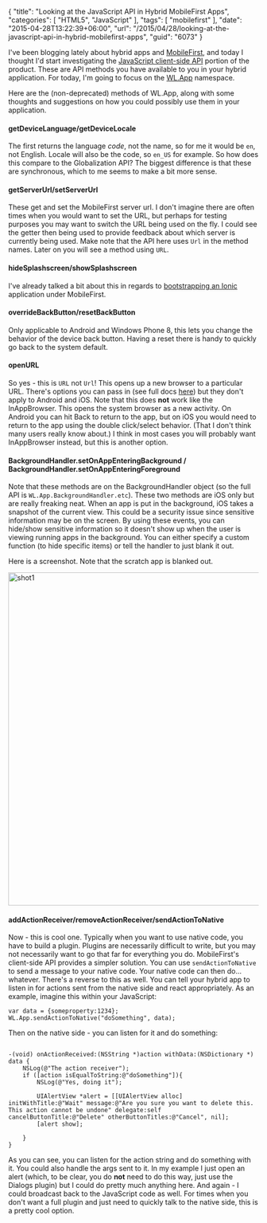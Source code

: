 {
	"title": "Looking at the JavaScript API in Hybrid MobileFirst Apps",
	"categories": [
		"HTML5",
		"JavaScript"
	],
	"tags": [
		"mobilefirst"
	],
	"date": "2015-04-28T13:22:39+06:00",
	"url": "/2015/04/28/looking-at-the-javascript-api-in-hybrid-mobilefirst-apps",
	"guid": "6073"
}

I've been blogging lately about hybrid apps and <a href="http://www.ibm.com/mobilefirst/us/en/">MobileFirst</a>, and today I thought I'd start investigating the <a href="http://www-01.ibm.com/support/knowledgecenter/SSHS8R_7.0.0/com.ibm.worklight.apiref.doc/apiref/r_ibm_worklight_client_side_api_.html">JavaScript client-side API</a> portion of the product. These are API methods you have available to you in your hybrid application. For today, I'm going to focus on the <a href="http://www-01.ibm.com/support/knowledgecenter/api/content/SSHS8R_7.0.0/com.ibm.worklight.apiref.doc/html/refjavascript-client/html/WL.App.html">WL.App</a> namespace.

<!--more-->

Here are the (non-deprecated) methods of WL.App, along with some thoughts and suggestions on how you could possibly use them in your application. 

<h4>getDeviceLanguage/getDeviceLocale</h4>

The first returns the language <i>code</i>, not the name, so for me it would be <code>en</code>, not English. Locale will also be the code, so <code>en_US</code> for example. So how does this compare to the Globalization API? The biggest difference is that these are synchronous, which to me seems to make a bit more sense. 

<h4>getServerUrl/setServerUrl</h4>

These get and set the MobileFirst server url. I don't imagine there are often times when you would want to set the URL, but perhaps for testing purposes you may want to switch the URL being used on the fly. I could see the getter then being used to provide feedback about which server is currently being used. Make note that the API here uses <code>Url</code> in the method names. Later on you will see a method using <code>URL</code>.

<h4>hideSplashscreen/showSplashscreen</h4>

I've already talked a bit about this in regards to <a href="http://www.raymondcamden.com/2015/03/30/working-with-ibm-mobile-first-and-ionic-a-follow-up">bootstrapping an Ionic</a> application under MobileFirst. 

<h4>overrideBackButton/resetBackButton</h4>
Only applicable to Android and Windows Phone 8, this lets you change the behavior of the device back button. Having a reset there is handy to quickly go back to the system default.

<h4>openURL</h4>

So yes - this is <code>URL</code> not <code>Url</code>! This opens up a new browser to a particular URL. There's options you can pass in (see full docs <a href="http://www-01.ibm.com/support/knowledgecenter/api/content/SSHS8R_7.0.0/com.ibm.worklight.apiref.doc/html/refjavascript-client/html/WL.App.html#openURL">here</a>) but they don't apply to Android and iOS. Note that this does <strong>not</strong> work like the InAppBrowser. This opens the system browser as a new activity. On Android you can hit Back to return to the app, but on iOS you would need to return to the app using the double click/select behavior. (That I don't think many users really know about.) I think in most cases you will probably want InAppBrowser instead, but this is another option.

<h4>BackgroundHandler.setOnAppEnteringBackground / BackgroundHandler.setOnAppEnteringForeground</h4>

Note that these methods are on the BackgroundHandler object (so the full API is <code>WL.App.BackgroundHandler.etc</code>). These two methods are iOS only but are really freaking neat. When an app is put in the background, iOS takes a snapshot of the current view. This could be a security issue since sensitive information may be on the screen. By using these events, you can hide/show sensitive information so it doesn't show up when the user is viewing running apps in the background. You can either specify a custom function (to hide specific items) or tell the handler to just blank it out. 

Here is a screenshot. Note that the scratch app is blanked out.

<a href="http://www.raymondcamden.com/wp-content/uploads/2015/04/shot16.png"><img src="http://static.raymondcamden.com/images/wp-content/uploads/2015/04/shot16.png" alt="shot1" width="850" height="669" class="alignnone size-full wp-image-6075" /></a>

<h4>addActionReceiver/removeActionReceiver/sendActionToNative</h4>

Now - this is cool one. Typically when you want to use native code, you have to build a plugin. Plugins are necessarily difficult to write, but you may not necessarily want to go that far for everything you do. MobileFirst's client-side API provides a simpler solution. You can use <code>sendActionToNative</code> to send a message to your native code. Your native code can then do... whatever. There's a reverse to this as well. You can tell your hybrid app to listen in for actions sent from the native side and react appropriately. As an example, imagine this within your JavaScript:

<pre><code class="language-javascript">var data = {someproperty:1234};
WL.App.sendActionToNative("doSomething", data);</code></pre>

Then on the native side - you can listen for it and do something:

<pre><code class="language-javascript">
-(void) onActionReceived:(NSString *)action withData:(NSDictionary *) data {
    NSLog(@"The action receiver");
    if ([action isEqualToString:@"doSomething"]){
        NSLog(@"Yes, doing it");
        
        UIAlertView *alert = [[UIAlertView alloc] initWithTitle:@"Wait" message:@"Are you sure you want to delete this.  This action cannot be undone" delegate:self cancelButtonTitle:@"Delete" otherButtonTitles:@"Cancel", nil];
        [alert show];        
        
    }
}</code></pre>

As you can see, you can listen for the action string and do something with it. You could also handle the args sent to it. In my example I just open an alert (which, to be clear, you do <strong>not</strong> need to do this way, just use the Dialogs plugin) but I could do pretty much anything here. And again - I could broadcast back to the JavaScript code as well. For times when you don't want a full plugin and just need to quickly talk to the native side, this is a pretty cool option.

